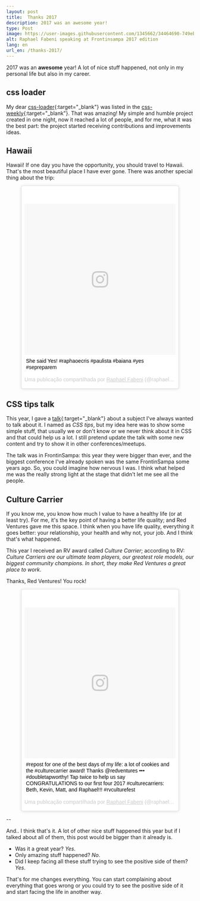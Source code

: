 ```yaml
---
layout: post
title:  Thanks 2017
description: 2017 was an awesome year!
type: Post
image: https://user-images.githubusercontent.com/1345662/34464690-749ebaec-ee72-11e7-9a81-fd36f1bebecc.jpg
alt: Raphael Fabeni speaking at Frontinsampa 2017 edition
lang: en
url_en: /thanks-2017/
---
```


2017 was an **awesome** year! A lot of nice stuff happened, not only in my personal life but also in my career.

## css loader

My dear [css-loader](https://github.com/raphaelfabeni/css-loader){:target="_blank"} was listed in the [css-weekly](http://css-weekly.com/issue-253/){:target="_blank"}. That was amazing! My simple and humble project created in one night, now it reached a lot of people, and for me, what it was the best part: the project started receiving contributions and improvements ideas.

## Hawaii

Hawaii! If one day you have the opportunity, you should travel to Hawaii. That's the most beautiful place I have ever gone. There was another special thing about the trip:

<figure>
	<blockquote class="instagram-media" data-instgrm-captioned data-instgrm-permalink="https://www.instagram.com/p/BX1K1zSluqQ/" data-instgrm-version="8" style=" background:#FFF; border:0; border-radius:3px; box-shadow:0 0 1px 0 rgba(0,0,0,0.5),0 1px 10px 0 rgba(0,0,0,0.15); margin: 1px; max-width:658px; padding:0; width:99.375%; width:-webkit-calc(100% - 2px); width:calc(100% - 2px);"><div style="padding:8px;"> <div style=" background:#F8F8F8; line-height:0; margin-top:40px; padding:50.0% 0; text-align:center; width:100%;"> <div style=" background:url(data:image/png;base64,iVBORw0KGgoAAAANSUhEUgAAACwAAAAsCAMAAAApWqozAAAABGdBTUEAALGPC/xhBQAAAAFzUkdCAK7OHOkAAAAMUExURczMzPf399fX1+bm5mzY9AMAAADiSURBVDjLvZXbEsMgCES5/P8/t9FuRVCRmU73JWlzosgSIIZURCjo/ad+EQJJB4Hv8BFt+IDpQoCx1wjOSBFhh2XssxEIYn3ulI/6MNReE07UIWJEv8UEOWDS88LY97kqyTliJKKtuYBbruAyVh5wOHiXmpi5we58Ek028czwyuQdLKPG1Bkb4NnM+VeAnfHqn1k4+GPT6uGQcvu2h2OVuIf/gWUFyy8OWEpdyZSa3aVCqpVoVvzZZ2VTnn2wU8qzVjDDetO90GSy9mVLqtgYSy231MxrY6I2gGqjrTY0L8fxCxfCBbhWrsYYAAAAAElFTkSuQmCC); display:block; height:44px; margin:0 auto -44px; position:relative; top:-22px; width:44px;"></div></div> <p style=" margin:8px 0 0 0; padding:0 4px;"> <a href="https://www.instagram.com/p/BX1K1zSluqQ/" style=" color:#000; font-family:Arial,sans-serif; font-size:14px; font-style:normal; font-weight:normal; line-height:17px; text-decoration:none; word-wrap:break-word;" target="_blank">She said Yes! #raphaoecris #paulista #baiana #yes #sepreparem</a></p> <p style=" color:#c9c8cd; font-family:Arial,sans-serif; font-size:14px; line-height:17px; margin-bottom:0; margin-top:8px; overflow:hidden; padding:8px 0 7px; text-align:center; text-overflow:ellipsis; white-space:nowrap;">Uma publicação compartilhada por <a href="https://www.instagram.com/raphaelfabeni/" style=" color:#c9c8cd; font-family:Arial,sans-serif; font-size:14px; font-style:normal; font-weight:normal; line-height:17px;" target="_blank"> Raphael Fabeni</a> (@raphaelfabeni) em <time style=" font-family:Arial,sans-serif; font-size:14px; line-height:17px;" datetime="2017-08-15T22:12:47+00:00">15 de Ago, 2017 às 3:12 PDT</time></p></div></blockquote>
</figure>

## CSS tips talk

This year, I gave a [talk](https://www.youtube.com/watch?v=Y7NvSAhbXlc){:target="_blank"} about a subject I've always wanted to talk about it. I named as _CSS tips_, but my idea here was to show some simple stuff, that usually we or don't know or we never think about it in CSS and that could help us a lot. I still pretend update the talk with some new content and try to show it in other conferences/meetups.

The talk was in FrontinSampa: this year they were bigger than ever, and the biggest conference I've already spoken was the same FrontinSampa some years ago. So, you could imagine how nervous I was. I think what helped me was the really strong light at the stage that didn't let me see all the people.

## Culture Carrier

If you know me, you know how much I value to have a healthy life (or at least try). For me, it's the key point of having a better life quality; and Red Ventures gave me this space. I think when you have life quality, everything it goes better: your relationship, your health and why not, your job. And I think that's what happened.

This year I received an RV award called _Culture Carrier_; according to RV: _Culture Carriers are our ultimate team players, our greatest role models, our biggest community champions. In short, they make Red Ventures a great place to work_.

Thanks, Red Ventures! You rock!

<figure>
	<blockquote class="instagram-media" data-instgrm-captioned data-instgrm-permalink="https://www.instagram.com/p/BbkjMxuljd6/" data-instgrm-version="8" style=" background:#FFF; border:0; border-radius:3px; box-shadow:0 0 1px 0 rgba(0,0,0,0.5),0 1px 10px 0 rgba(0,0,0,0.15); margin: 1px; max-width:658px; padding:0; width:99.375%; width:-webkit-calc(100% - 2px); width:calc(100% - 2px);"><div style="padding:8px;"> <div style=" background:#F8F8F8; line-height:0; margin-top:40px; padding:50.0% 0; text-align:center; width:100%;"> <div style=" background:url(data:image/png;base64,iVBORw0KGgoAAAANSUhEUgAAACwAAAAsCAMAAAApWqozAAAABGdBTUEAALGPC/xhBQAAAAFzUkdCAK7OHOkAAAAMUExURczMzPf399fX1+bm5mzY9AMAAADiSURBVDjLvZXbEsMgCES5/P8/t9FuRVCRmU73JWlzosgSIIZURCjo/ad+EQJJB4Hv8BFt+IDpQoCx1wjOSBFhh2XssxEIYn3ulI/6MNReE07UIWJEv8UEOWDS88LY97kqyTliJKKtuYBbruAyVh5wOHiXmpi5we58Ek028czwyuQdLKPG1Bkb4NnM+VeAnfHqn1k4+GPT6uGQcvu2h2OVuIf/gWUFyy8OWEpdyZSa3aVCqpVoVvzZZ2VTnn2wU8qzVjDDetO90GSy9mVLqtgYSy231MxrY6I2gGqjrTY0L8fxCxfCBbhWrsYYAAAAAElFTkSuQmCC); display:block; height:44px; margin:0 auto -44px; position:relative; top:-22px; width:44px;"></div></div> <p style=" margin:8px 0 0 0; padding:0 4px;"> <a href="https://www.instagram.com/p/BbkjMxuljd6/" style=" color:#000; font-family:Arial,sans-serif; font-size:14px; font-style:normal; font-weight:normal; line-height:17px; text-decoration:none; word-wrap:break-word;" target="_blank">#repost for one of the best days of my life: a lot of cookies and the #culturecarrier award! Thanks @redventures ••• #doubletapworthy! Tap twice to help us say CONGRATULATIONS to our first four 2017 #culturecarriers: Beth, Kevin, Matt, and Raphael!!! #rvculturefest</a></p> <p style=" color:#c9c8cd; font-family:Arial,sans-serif; font-size:14px; line-height:17px; margin-bottom:0; margin-top:8px; overflow:hidden; padding:8px 0 7px; text-align:center; text-overflow:ellipsis; white-space:nowrap;">Uma publicação compartilhada por <a href="https://www.instagram.com/raphaelfabeni/" style=" color:#c9c8cd; font-family:Arial,sans-serif; font-size:14px; font-style:normal; font-weight:normal; line-height:17px;" target="_blank"> Raphael Fabeni</a> (@raphaelfabeni) em <time style=" font-family:Arial,sans-serif; font-size:14px; line-height:17px;" datetime="2017-11-16T21:24:07+00:00">16 de Nov, 2017 às 1:24 PST</time></p></div></blockquote>
</figure>

--

And.. I think that's it. A lot of other nice stuff happened this year but if I talked about all of them, this post would be bigger than it already is.

* Was it a great year? _Yes_.
* Only amazing stuff happened? _No_.
* Did I keep facing all these stuff trying to see the positive side of them? _Yes_.

That's for me changes everything. You can start complaining about everything that goes wrong or you could try to see the positive side of it and start facing the life in another way.

<script async defer src="//platform.instagram.com/en_US/embeds.js"></script>
